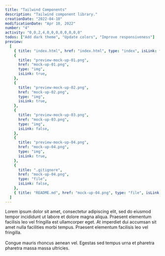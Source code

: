 ```yaml
---
title: "Tailwind Components"
description: "Tailwind component library."
creationDate: "2022-04-10"
modificationDate: "Apr 10, 2022"
number: "4"
activity: "0,0,2,4,0,0,0,0,0,0,0,0"
todos: ["Add dark theme", "Update colors", "Improve responsiveness"]
preview:
  [
    { title: "index.html", href: "index.html", type: "index", isLink: false },
    {
      title: "preview-mock-up-01.png",
      href: "mock-up-01.png",
      type: "img",
      isLink: true,
    },
    {
      title: "preview-mock-up-02.png",
      href: "mock-up-02.png",
      type: "img",
      isLink: true,
    },
    {
      title: "preview-mock-up-03.png",
      href: "mock-up-03.png",
      type: "img",
      isLink: false,
    },
    {
      title: "preview-mock-up-04.png",
      href: "mock-up-04.png",
      type: "img",
      isLink: true,
    },
    {
      title: ".gitignore",
      href: "mock-up-04.png",
      type: "file",
      isLink: false,
    },
    { title: "README.md", href: "mock-up-04.png", type: "file", isLink: false },
  ]
---
```


Lorem ipsum dolor sit amet, consectetur adipiscing elit, sed do eiusmod tempor incididunt ut labore et dolore magna aliqua. Praesent elementum facilisis leo vel fringilla est ullamcorper eget. At imperdiet dui accumsan sit amet nulla facilities morbi tempus. Praesent elementum facilisis leo vel fringilla.
\
\
Congue mauris rhoncus aenean vel. Egestas sed tempus urna et pharetra pharetra massa massa ultricies.
